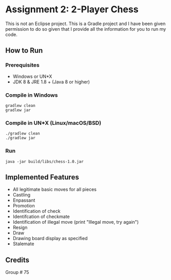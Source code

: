 # Assignment 2: 2-Player Chess

This is not an Eclipse project. This is a Gradle project and I have been given permission to do so given that I provide all the information for you to run my code.

## How to Run

### Prerequisites

* Windows or UN*X
* JDK 8 & JRE 1.8 + (Java 8 or higher)

### Compile in Windows

    gradlew clean
    gradlew jar

### Compile in UN*X (Linux/macOS/BSD)

    ./gradlew clean
    ./gradlew jar

### Run

    java -jar build/libs/chess-1.0.jar

## Implemented Features

* All legitimate basic moves for all pieces
* Castling
* Enpassant
* Promotion
* Identification of check
* Identifcation of checkmate
* Identification of illegal move (print "Illegal move, try again")
* Resign
* Draw
* Drawing board display as specified
* Stalemate

## Credits

Group # 75
